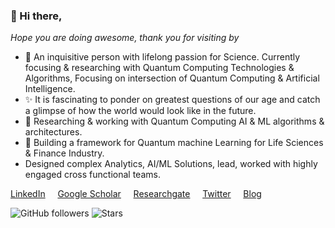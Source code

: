 ### 👋 Hi there,

*Hope you are doing awesome, thank you for visiting by*

- 👀 An inquisitive person with lifelong passion for Science. Currently focusing & researching with Quantum Computing Technologies & Algorithms, Focusing on intersection of Quantum Computing & Artificial Intelligence. 
- ✨ It is fascinating to ponder on greatest questions of our age and catch a glimpse of how the world would look like in the future.
- 📝 Researching & working with Quantum Computing AI & ML algorithms & architectures.
- 🔭 Building a framework for Quantum machine Learning for Life Sciences & Finance Industry.
- Designed complex Analytics, AI/ML Solutions, lead, worked with highly engaged cross functional teams.

[LinkedIn](https://www.linkedin.com/in/pratjz/) &nbsp;&nbsp;&nbsp; [Google Scholar](https://scholar.google.com/citations?user=xP975D0AAAAJ&hl=en) &nbsp;&nbsp;&nbsp; [Researchgate](https://www.researchgate.net/profile/Prateek-Jain-49) &nbsp;&nbsp;&nbsp; [Twitter](https://twitter.com/pratjz) &nbsp;&nbsp;&nbsp; [Blog](https://pratjz.wordpress.com/)

<!--
[![Linkedin Follow](https://img.shields.io/badge/LinkedIn-blue?style=flat&logo=linkedin&labelColor=blue)](https://www.linkedin.com/in/pratjz/)
[![Twitter Follow](https://img.shields.io/badge/Twitter-%231DA1F2.svg?flat&logo=Twitter&logoColor=white)](https://twitter.com/pratjz)
[![WordPress](https://img.shields.io/badge/WordPress-%23117AC9.svg?style=flat&logo=WordPress&logoColor=white)](https://pratjz.wordpress.com/)  
-->

![GitHub followers](https://img.shields.io/github/followers/pratjz?style=social)
![Stars](https://img.shields.io/github/stars/pratjz?style=social)
